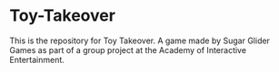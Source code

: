# Toy-Takeover
This is the repository for Toy Takeover. A game made by Sugar Glider Games as part of a group project at the Academy of Interactive Entertainment.
